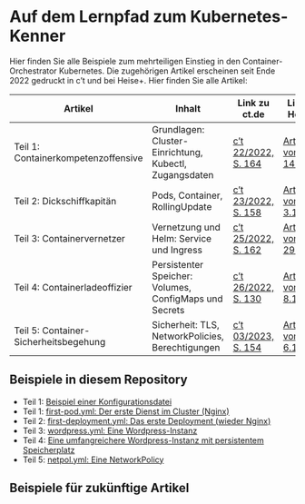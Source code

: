 # Auf dem Lernpfad zum Kubernetes-Kenner

Hier finden Sie alle Beispiele zum mehrteiligen Einstieg in den Container-Orchestrator Kubernetes. Die zugehörigen Artikel erscheinen seit Ende 2022 gedruckt in c’t und bei Heise+. Hier finden Sie alle Artikel:

|Artikel|Inhalt|Link zu ct.de|Link zu Heise+|
|---|---|---|---|
|Teil 1: Containerkompetenzoffensive|Grundlagen: Cluster-Einrichtung, Kubectl, Zugangsdaten|[c’t 22/2022, S. 164](https://www.heise.de/select/ct/2022/22/2220016192019307305)|[Artikel vom 14.10.22](https://www.heise.de/ratgeber/Kubernetes-lernen-und-verstehen-Teil-1-Cluster-aus-drei-Linux-Servern-bauen-7308546.html)|
|Teil 2: Dickschiffkapitän|Pods, Container, RollingUpdate|[c’t 23/2022, S. 158](https://www.heise.de/select/ct/2022/23/2226222223049288708)|[Artikel vom 3.11.22](https://www.heise.de/ratgeber/Kubernetes-lernen-und-verstehen-Teil-2-Wie-Sie-Cluster-mit-Containern-fuellen-7325943.html)|
|Teil 3: Containervernetzer|Vernetzung und Helm: Service und Ingress|[c’t 25/2022, S. 162](https://www.heise.de/select/ct/2022/25/2227819463169465666)|[Artikel vom 29.11.22](https://www.heise.de/ratgeber/Kubernetes-lernen-und-verstehen-Teil-3-Container-vernetzen-7351581.html)|
|Teil 4: Containerladeoffizier|Persistenter Speicher: Volumes, ConfigMaps und Secrets|[c’t 26/2022, S. 130](https://www.heise.de/select/ct/2022/26/2230718252768410612)|[Artikel vom 8.12.22](https://www.heise.de/hintergrund/Kubernetes-lernen-und-verstehen-Teil-4-Daten-speichern-7367376.html)|
|Teil 5: Container-Sicherheitsbegehung|Sicherheit: TLS, NetworkPolicies, Berechtigungen|[c’t 03/2023, S. 154](https://www.heise.de/select/ct/2023/3/2232021023011260054)|[Artikel vom 6.1.2023](https://www.heise.de/ratgeber/Kubernetes-lernen-und-verstehen-Teil-5-Sicherheitskonzepte-einsetzen-7445949.html)|

## Beispiele in diesem Repository

* Teil 1: [Beispiel einer Konfigurationsdatei](./part-1/kubeconfig)
* Teil 1: [first-pod.yml: Der erste Dienst im Cluster (Nginx)](./part-1/first-pod.yml)
* Teil 2: [first-deployment.yml: Das erste Deployment (wieder Nginx)](./part-2/first-deployment.yml)
* Teil 3: [wordpress.yml: Eine Wordpress-Instanz](./part-3/wordpress.yml)
* Teil 4: [Eine umfangreichere Wordpress-Instanz mit persistentem Speicherplatz](./part-4/README.md)
* Teil 5: [netpol.yml: Eine NetworkPolicy](./part-5/netpol.yml)

## Beispiele für zukünftige Artikel


